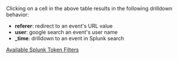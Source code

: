 Clicking on a cell in the above table results in the following drilldown behavior:

+ <strong>referer</strong>: redirect to an event's URL value
+ <strong>user</strong>: google search an event's user name
+ <strong>_time</strong>: drilldown to an event in Splunk search

<a href="http://docs.splunk.com/Documentation/Splunk/latest/Viz/tokens#Token_filters">Available Splunk Token Filters</a>